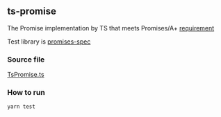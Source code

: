 ## ts-promise

The Promise implementation by TS that meets Promises/A+ [requirement](https://promisesaplus.com/)

Test library is [promises-spec](https://github.com/promises-aplus/promises-spec)


### Source file 
[TsPromise.ts](https://github.com/josh-mo/ts-promise/blob/main/TsPromise.ts)

### How to run 
```
yarn test
```
